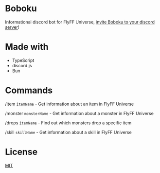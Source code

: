 # Boboku

Informational discord bot for FlyFF Universe, [invite Boboku to your discord server](https://discord.com/oauth2/authorize?client_id=1158035184898297937&permissions=0&scope=bot%20applications.commands)!

# Made with

- TypeScript
- discord.js
- Bun

# Commands

/item `itemName` - Get information about an item in FlyFF Universe

/monster `monsterName` - Get information about a monster in FlyFF Universe

/drops `itemName` - Find out which monsters drop a specific item

/skill `skillName` - Get information about a skill in FlyFF Universe

# License

[MIT](https://github.com/nulfrost/boboku/LICENSE)
